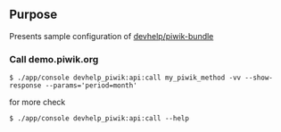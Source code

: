 ## Purpose

Presents sample configuration of [devhelp/piwik-bundle](http://github.com/devhelp/piwik-bundle)

### Call demo.piwik.org

```
$ ./app/console devhelp_piwik:api:call my_piwik_method -vv --show-response --params='period=month'
```

for more check
```
$ ./app/console devhelp_piwik:api:call --help
```
